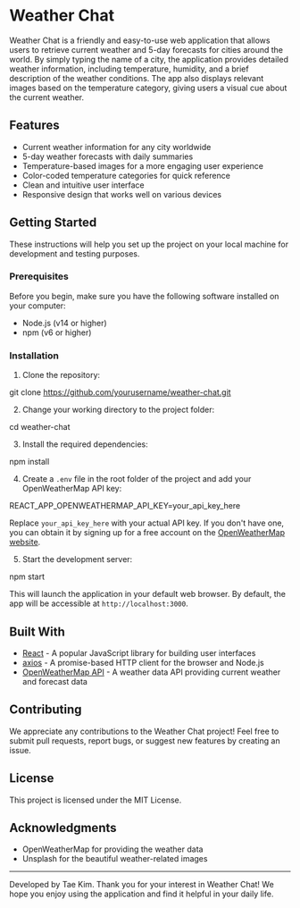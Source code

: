 # Weather Chat

Weather Chat is a friendly and easy-to-use web application that allows users to retrieve current weather and 5-day forecasts for cities around the world. By simply typing the name of a city, the application provides detailed weather information, including temperature, humidity, and a brief description of the weather conditions. The app also displays relevant images based on the temperature category, giving users a visual cue about the current weather.

## Features

- Current weather information for any city worldwide
- 5-day weather forecasts with daily summaries
- Temperature-based images for a more engaging user experience
- Color-coded temperature categories for quick reference
- Clean and intuitive user interface
- Responsive design that works well on various devices

## Getting Started

These instructions will help you set up the project on your local machine for development and testing purposes.

### Prerequisites

Before you begin, make sure you have the following software installed on your computer:

- Node.js (v14 or higher)
- npm (v6 or higher)

### Installation

1. Clone the repository:

git clone https://github.com/yourusername/weather-chat.git

2. Change your working directory to the project folder:

cd weather-chat

3. Install the required dependencies:

npm install

4. Create a `.env` file in the root folder of the project and add your OpenWeatherMap API key:

REACT_APP_OPENWEATHERMAP_API_KEY=your_api_key_here

Replace `your_api_key_here` with your actual API key. If you don't have one, you can obtain it by signing up for a free account on the [OpenWeatherMap website](https://openweathermap.org/).

5. Start the development server:

npm start

This will launch the application in your default web browser. By default, the app will be accessible at `http://localhost:3000`.

## Built With

- [React](https://reactjs.org/) - A popular JavaScript library for building user interfaces
- [axios](https://axios-http.com/) - A promise-based HTTP client for the browser and Node.js
- [OpenWeatherMap API](https://openweathermap.org/api) - A weather data API providing current weather and forecast data

## Contributing

We appreciate any contributions to the Weather Chat project! Feel free to submit pull requests, report bugs, or suggest new features by creating an issue.

## License

This project is licensed under the MIT License.

## Acknowledgments

- OpenWeatherMap for providing the weather data
- Unsplash for the beautiful weather-related images

---

Developed by Tae Kim. Thank you for your interest in Weather Chat! We hope you enjoy using the application and find it helpful in your daily life. 
